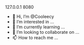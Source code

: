 127.0.0.1 8080
- 👋 Hi, I’m @Cooleecy
- 👀 I’m interested in ...
- 🌱 I’m currently learning ...
- 💞️ I’m looking to collaborate on ...
- 📫 How to reach me ...

<!---
Cooleecy/Cooleecy is a ✨ special ✨ repository because its `README.md` (this file) appears on your GitHub profile.
You can click the Preview link to take a look at your changes.
--->

